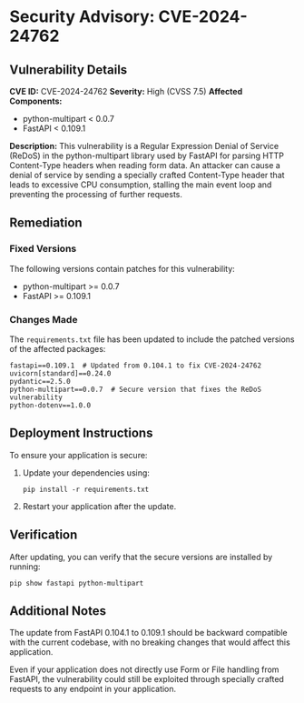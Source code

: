 # Security Advisory: CVE-2024-24762

## Vulnerability Details

**CVE ID:** CVE-2024-24762
**Severity:** High (CVSS 7.5)
**Affected Components:**
- python-multipart < 0.0.7
- FastAPI < 0.109.1

**Description:**
This vulnerability is a Regular Expression Denial of Service (ReDoS) in the python-multipart library used by FastAPI for parsing HTTP Content-Type headers when reading form data. An attacker can cause a denial of service by sending a specially crafted Content-Type header that leads to excessive CPU consumption, stalling the main event loop and preventing the processing of further requests.

## Remediation

### Fixed Versions
The following versions contain patches for this vulnerability:
- python-multipart >= 0.0.7
- FastAPI >= 0.109.1

### Changes Made
The `requirements.txt` file has been updated to include the patched versions of the affected packages:
```
fastapi==0.109.1  # Updated from 0.104.1 to fix CVE-2024-24762
uvicorn[standard]==0.24.0
pydantic==2.5.0
python-multipart==0.0.7  # Secure version that fixes the ReDoS vulnerability
python-dotenv==1.0.0
```

## Deployment Instructions

To ensure your application is secure:

1. Update your dependencies using:
   ```
   pip install -r requirements.txt
   ```

2. Restart your application after the update.

## Verification

After updating, you can verify that the secure versions are installed by running:
```
pip show fastapi python-multipart
```

## Additional Notes

The update from FastAPI 0.104.1 to 0.109.1 should be backward compatible with the current codebase, with no breaking changes that would affect this application.

Even if your application does not directly use Form or File handling from FastAPI, the vulnerability could still be exploited through specially crafted requests to any endpoint in your application.